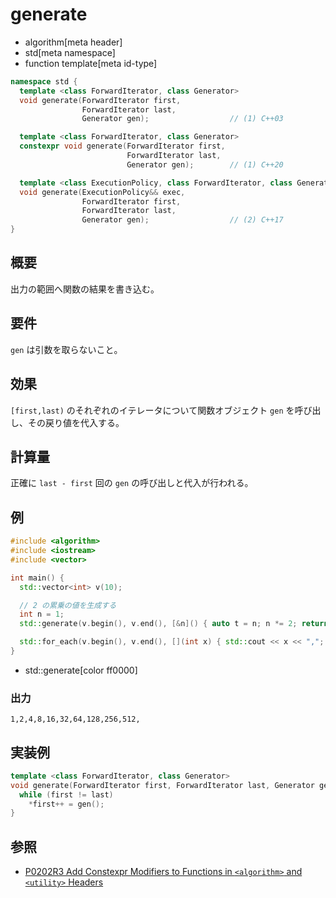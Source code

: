 # generate
* algorithm[meta header]
* std[meta namespace]
* function template[meta id-type]

```cpp
namespace std {
  template <class ForwardIterator, class Generator>
  void generate(ForwardIterator first,
                ForwardIterator last,
                Generator gen);                  // (1) C++03

  template <class ForwardIterator, class Generator>
  constexpr void generate(ForwardIterator first,
                          ForwardIterator last,
                          Generator gen);        // (1) C++20

  template <class ExecutionPolicy, class ForwardIterator, class Generator>
  void generate(ExecutionPolicy&& exec,
                ForwardIterator first,
                ForwardIterator last,
                Generator gen);                  // (2) C++17
}
```

## 概要
出力の範囲へ関数の結果を書き込む。


## 要件
`gen` は引数を取らないこと。


## 効果
`[first,last)` のそれぞれのイテレータについて関数オブジェクト `gen` を呼び出し、その戻り値を代入する。


## 計算量
正確に `last - first` 回の `gen` の呼び出しと代入が行われる。


## 例
```cpp example
#include <algorithm>
#include <iostream>
#include <vector>

int main() {
  std::vector<int> v(10);

  // 2 の累乗の値を生成する
  int n = 1;
  std::generate(v.begin(), v.end(), [&n]() { auto t = n; n *= 2; return t; });

  std::for_each(v.begin(), v.end(), [](int x) { std::cout << x << ","; });
}
```
* std::generate[color ff0000]

### 出力
```
1,2,4,8,16,32,64,128,256,512,
```


## 実装例
```cpp
template <class ForwardIterator, class Generator>
void generate(ForwardIterator first, ForwardIterator last, Generator gen) {
  while (first != last)
    *first++ = gen();
}
```


## 参照
- [P0202R3 Add Constexpr Modifiers to Functions in `<algorithm>` and `<utility>` Headers](http://www.open-std.org/jtc1/sc22/wg21/docs/papers/2017/p0202r3.html)
